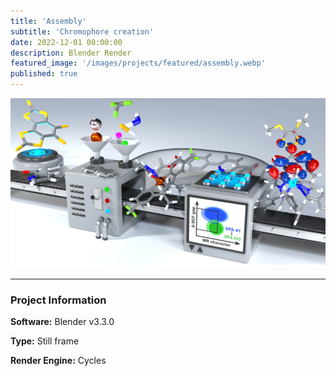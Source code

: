```yaml
---
title: 'Assembly'
subtitle: 'Chromophore creation'
date: 2022-12-01 00:00:00
description: Blender Render
featured_image: '/images/projects/featured/assembly.webp'
published: true
---
```


![](/images/projects/full_size/assembly.webp)

---

### Project Information

**Software:** Blender v3.3.0

**Type:** Still frame

**Render Engine:** Cycles
